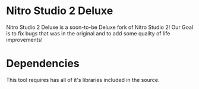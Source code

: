 # Nitro Studio 2 Deluxe
Nitro Studio 2 Deluxe is a soon-to-be Deluxe fork of Nitro Studio 2!
Our Goal is to fix bugs that was in the original and to add some quality of life improvements!

# Dependencies
This tool requires has all of it's libraries included in the source.
